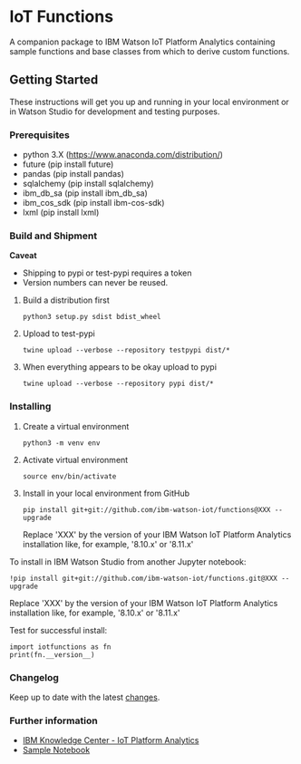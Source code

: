 
# IoT Functions

A companion package to IBM Watson IoT Platform Analytics containing sample functions and base classes from which to derive custom functions.

## Getting Started

These instructions will get you up and running in your local environment or in Watson Studio for development and testing purposes. 

### Prerequisites

 + python 3.X (https://www.anaconda.com/distribution/)
 + future (pip install future)
 + pandas (pip install pandas)
 + sqlalchemy (pip install sqlalchemy)
 + ibm_db_sa (pip install ibm_db_sa)
 + ibm_cos_sdk (pip install ibm-cos-sdk)
 + lxml (pip install lxml)

### Build and Shipment

**Caveat**
- Shipping to pypi or test-pypi requires a token
- Version numbers can never be reused.

1. Build a distribution first
    ```
    python3 setup.py sdist bdist_wheel
    ```
2. Upload to test-pypi
    ```
    twine upload --verbose --repository testpypi dist/*
    ```
3. When everything appears to be okay upload to pypi
    ```
    twine upload --verbose --repository pypi dist/*
    ```

### Installing

1. Create a virtual environment
    ```
    python3 -m venv env
    ```
2. Activate virtual environment
    ```
    source env/bin/activate
    ```
3. Install in your local environment from GitHub
   ```
   pip install git+git://github.com/ibm-watson-iot/functions@XXX --upgrade 
   ```
   Replace 'XXX' by the version of your IBM Watson IoT Platform Analytics installation like, for example, '8.10.x' or '8.11.x'
   
To install in IBM Watson Studio from another Jupyter notebook:

```~~~bash
!pip install git+git://github.com/ibm-watson-iot/functions.git@XXX --upgrade
```
Replace 'XXX' by the version of your IBM Watson IoT Platform Analytics installation like, for example, '8.10.x' or '8.11.x'

Test for successful install:

```~~~python3
import iotfunctions as fn
print(fn.__version__) 
```



### Changelog

Keep up to date with the latest [changes](https://github.com/ibm-watson-iot/functions/wiki/Change-Log).

### Further information 

+ [IBM Knowledge Center - IoT Platform Analytics](https://www.ibm.com/support/knowledgecenter/SSQP8H/iot/analytics/as_overview.html)
+ [Sample Notebook](https://www.ibm.com/support/knowledgecenter/SSQP8H/iot/analytics/as_notebook_references.html) 


